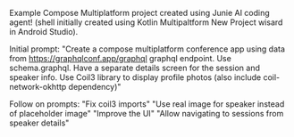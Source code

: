 Example Compose Multiplatform project created using Junie AI coding agent! (shell initially created using 
Kotlin Multipaltform New Project wisard in Android Studio).

Initial prompt:
"Create a compose multiplatform conference app using data from https://graphqlconf.app/graphql graphql endpoint.  Use schema.graphql. Have a separate details screen for the session and speaker info.  Use Coil3 library to display profile photos (also include coil-network-okhttp dependency)"

Follow on prompts:
"Fix coil3 imports"
"Use real image for speaker instead of placeholder image"
"Improve the UI"
"Allow navigating to sessions from speaker details"

